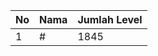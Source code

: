 | No | Nama            | Jumlah Level |
|----|-----------------|--------------|
| 1  | #    |    1845        |
